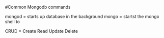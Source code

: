 #Common Mongodb commands

mongod = starts up database in the background
mongo = startst the mongo shell to 

CRUD = Create Read Update Delete
